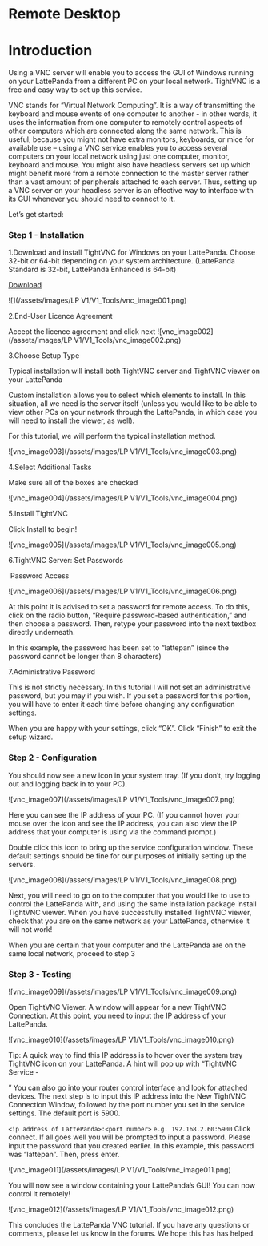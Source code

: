 # Remote Desktop

# Introduction

Using a VNC server will enable you to access the GUI of Windows running on your LattePanda from a different PC on your local network. TightVNC is a free and easy way to set up this service.

VNC stands for “Virtual Network Computing”. It is a way of transmitting the keyboard and mouse events of one computer to another - in other words, it uses the information from one computer to remotely control aspects of other computers which are connected along the same network. This is useful, because you might not have extra monitors, keyboards, or mice for available use – using a VNC service enables you to access several computers on your local network using just one computer, monitor, keyboard and mouse. You might also have headless servers set up which might benefit more from a remote connection to the master server rather than a vast amount of peripherals attached to each server. Thus, setting up a VNC server on your headless server is an effective way to interface with its GUI whenever you should need to connect to it. 

Let’s get started:

### Step 1 - Installation

1.Download and install TightVNC for Windows on your LattePanda. Choose 32-bit or 64-bit depending on your system architecture. (LattePanda Standard is 32-bit, LattePanda Enhanced is 64-bit)

   [Download](http://www.tightvnc.com/download.php)

   ![](/assets/images/LP V1/V1_Tools/vnc_image001.png)

2.End-User Licence Agreement

Accept the licence agreement and click next
   ![vnc_image002](/assets/images/LP V1/V1_Tools/vnc_image002.png)

3.Choose Setup Type

   Typical installation will install both TightVNC server and TightVNC viewer on your LattePanda

   Custom installation allows you to select which elements to install. In this situation, all we need is the server itself (unless you would like to be able to view other PCs on your network through the LattePanda, in which case you will need to install the viewer, as well).

   For this tutorial, we will perform the typical installation method.

   ![vnc_image003](/assets/images/LP V1/V1_Tools/vnc_image003.png)

4.Select Additional Tasks

   Make sure all of the boxes are checked

   ![vnc_image004](/assets/images/LP V1/V1_Tools/vnc_image004.png)

5.Install TightVNC

Click Install to begin!

   ![vnc_image005](/assets/images/LP V1/V1_Tools/vnc_image005.png)

6.TightVNC Server: Set Passwords

​    Password Access

   ![vnc_image006](/assets/images/LP V1/V1_Tools/vnc_image006.png)
   
At this point it is advised to set a password for remote access. To do this, click on the radio button, “Require password-based authentication,” and then choose a password. Then, retype your password into the next textbox directly underneath.

In this example, the password has been set to “lattepan” (since the password cannot be longer than 8 characters)

7.Administrative Password

This is not strictly necessary. In this tutorial I will not set an administrative password, but you may if you wish. If you set a password for this portion, you will have to enter it each time before changing any configuration settings.

When you are happy with your settings, click “OK”. Click “Finish” to exit the setup wizard.

### Step 2 - Configuration

   You should now see a new icon in your system tray. (If you don’t, try logging out and logging back in to your PC).

   ![vnc_image007](/assets/images/LP V1/V1_Tools/vnc_image007.png)

Here you can see the IP address of your PC. (If you cannot hover your mouse over the icon and see the IP address, you can also view the IP address that your computer is using via the command prompt.)

Double click this icon to bring up the service configuration window. These default settings should be fine for our purposes of initially setting up the servers.

   ![vnc_image008](/assets/images/LP V1/V1_Tools/vnc_image008.png)

Next, you will need to go on to the computer that you would like to use to control the LattePanda with, and using the same installation package install TightVNC viewer. When you have successfully installed TightVNC viewer, check that you are on the same network as your LattePanda, otherwise it will not work!

When you are certain that your computer and the LattePanda are on the same local network, proceed to step 3

### Step 3 - Testing

   ![vnc_image009](/assets/images/LP V1/V1_Tools/vnc_image009.png)

Open TightVNC Viewer. A window will appear for a new TightVNC Connection. At this point, you need to input the IP address of your LattePanda.

   ![vnc_image010](/assets/images/LP V1/V1_Tools/vnc_image010.png)

Tip: A quick way to find this IP address is to hover over the system tray TightVNC icon on your LattePanda. A hint will pop up with “TightVNC Service - 

” You can also go into your router control interface and look for attached devices. The next step is to input this IP address into the New TightVNC Connection Window, followed by the port number you set in the service settings. The default port is 5900.

 `<ip address of LattePanda>:<port number>`
   `e.g. 192.168.2.60:5900` Click connect. If all goes well you will be prompted to input a password. Please input the password that you created earlier. In this example, this password was “lattepan”. Then, press enter.


![vnc_image011](/assets/images/LP V1/V1_Tools/vnc_image011.png)

You will now see a window containing your LattePanda’s GUI! You can now control it remotely!

![vnc_image012](/assets/images/LP V1/V1_Tools/vnc_image012.png)

This concludes the LattePanda VNC tutorial. If you have any questions or comments, please let us know in the forums. We hope this has has helped.
